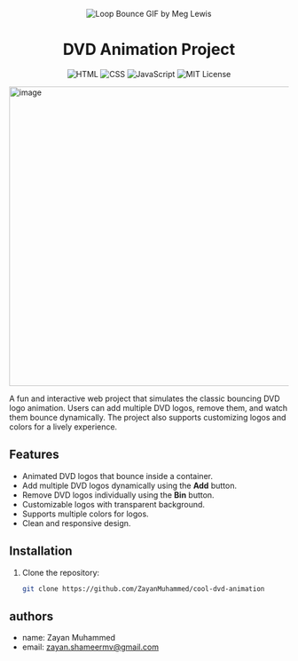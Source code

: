 <div align="center">

![Loop Bounce GIF by Meg Lewis](https://github.com/user-attachments/assets/3986a588-799c-4e4d-a636-4ce934684749)



# DVD Animation Project


   
![HTML](https://img.shields.io/badge/HTML-E34F26?style=flat-square&logo=html5&logoColor=white)
![CSS](https://img.shields.io/badge/CSS-1572B6?style=flat-square&logo=css3&logoColor=white)
![JavaScript](https://img.shields.io/badge/JavaScript-F7DF1E?style=flat-square&logo=javascript&logoColor=black)
![MIT License](https://img.shields.io/badge/License-MIT-green?style=flat-square)

</div>
</p>

<img width="1282" height="540" alt="image" src="https://github.com/user-attachments/assets/f8523c9a-3192-495a-bfb2-5b2e1e0984cd" />


A fun and interactive web project that simulates the classic bouncing DVD logo animation. Users can add multiple DVD logos, remove them, and watch them bounce dynamically. The project also supports customizing logos and colors for a lively experience.

## Features

- Animated DVD logos that bounce inside a container.
- Add multiple DVD logos dynamically using the **Add** button.
- Remove DVD logos individually using the **Bin** button.
- Customizable logos with transparent background.
- Supports multiple colors for logos.
- Clean and responsive design.


## Installation

1. Clone the repository:  
   ```bash
   git clone https://github.com/ZayanMuhammed/cool-dvd-animation
   ```

## authors

- name: Zayan Muhammed
- email: zayan.shameermv@gmail.com
